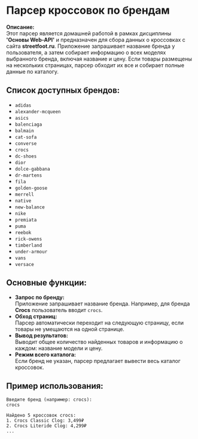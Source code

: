 # Парсер кроссовок по брендам

**Описание:**  
Этот парсер является домашней работой в рамках дисциплины **'Основы Web-API'** и предназначен для сбора данных о кроссовках с сайта **streetfoot.ru**. Приложение запрашивает название бренда у пользователя, а затем собирает информацию о всех моделях выбранного бренда, включая название и цену. Если товары размещены на нескольких страницах, парсер обходит их все и собирает полные данные по каталогу.

## Список доступных брендов:

- `adidas`
- `alexander-mcqueen`
- `asics`
- `balenciaga`
- `balmain`
- `cat-sofa`
- `converse`
- `crocs`
- `dc-shoes`
- `dior`
- `dolce-gabbana`
- `dr-martens`
- `fila`
- `golden-goose`
- `merrell`
- `native`
- `new-balance`
- `nike`
- `premiata`
- `puma`
- `reebok`
- `rick-owens`
- `timberland`
- `under-armour`
- `vans`
- `versace`

## Основные функции:

- **Запрос по бренду:**  
  Приложение запрашивает название бренда. Например, для бренда **Crocs** пользователь вводит `crocs`.
- **Обход страниц:**  
  Парсер автоматически переходит на следующую страницу, если товары не умещаются на одной странице.
- **Вывод результатов:**  
  Выводит общее количество найденных товаров и информацию о каждом: название модели и цену.
- **Режим всего каталога:**  
  Если бренд не указан, парсер предлагает вывести весь каталог кроссовок.

## Пример использования:

```plaintext
Введите бренд (например: crocs):
crocs

Найдено 5 кроссовок crocs:
1. Crocs Classic Clog: 3,499₽
2. Crocs Literide Clog: 4,299₽
...
